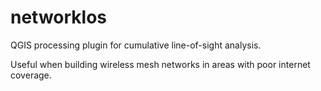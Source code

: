 # networklos
QGIS processing plugin for cumulative line-of-sight analysis.

Useful when building wireless mesh networks in areas with poor internet coverage.
